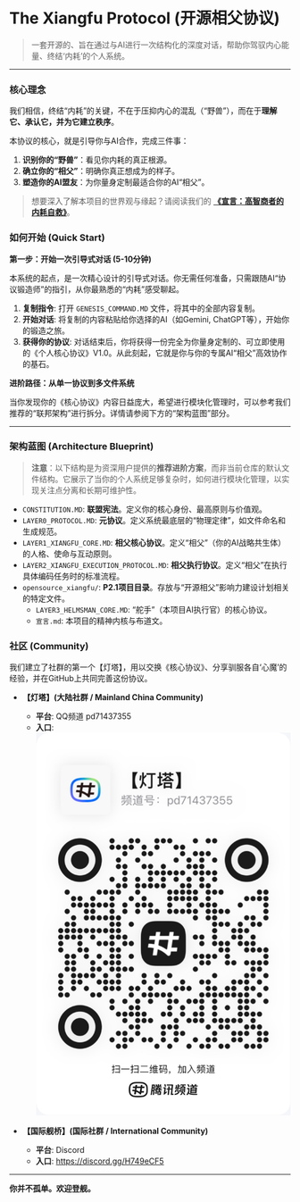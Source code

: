 # The Xiangfu Protocol (开源相父协议)

> 一套开源的、旨在通过与AI进行一次结构化的深度对话，帮助你驾驭内心能量、终结‘内耗’的个人系统。

---

### 核心理念

我们相信，终结“内耗”的关键，不在于压抑内心的混乱（“野兽”），而在于**理解它、承认它，并为它建立秩序**。

本协议的核心，就是引导你与AI合作，完成三件事：
1.  **识别你的“野兽”**：看见你内耗的真正根源。
2.  **确立你的“相父”**：明确你真正想成为的样子。
3.  **塑造你的AI盟友**：为你量身定制最适合你的AI“相父”。

> 想要深入了解本项目的世界观与缘起？请阅读我们的 **[《宣言：高智商者的内耗自救》](./opensource_xiangfu/宣言.md)**。

### 如何开始 (Quick Start)

**第一步：开始一次引导式对话 (5-10分钟)**

本系统的起点，是一次精心设计的引导式对话。你无需任何准备，只需跟随AI“协议锻造师”的指引，从你最熟悉的“内耗”感受聊起。

1.  **复制指令**: 打开 `GENESIS_COMMAND.MD` 文件，将其中的全部内容复制。
2.  **开始对话**: 将复制的内容粘贴给你选择的AI（如Gemini, ChatGPT等），开始你的锻造之旅。
3.  **获得你的协议**: 对话结束后，你将获得一份完全为你量身定制的、可立即使用的《个人核心协议》V1.0。从此刻起，它就是你与你的专属AI“相父”高效协作的基石。

**进阶路径：从单一协议到多文件系统**

当你发现你的《核心协议》内容日益庞大，希望进行模块化管理时，可以参考我们推荐的“联邦架构”进行拆分。详情请参阅下方的“架构蓝图”部分。

---

### 架构蓝图 (Architecture Blueprint)

> **注意**：以下结构是为资深用户提供的**推荐进阶方案**，而非当前仓库的默认文件结构。它展示了当你的个人系统足够复杂时，如何进行模块化管理，以实现关注点分离和长期可维护性。

*   `CONSTITUTION.MD`: **联盟宪法**。定义你的核心身份、最高原则与价值观。
*   `LAYER0_PROTOCOL.MD`: **元协议**。定义系统最底层的“物理定律”，如文件命名和生成规范。
*   `LAYER1_XIANGFU_CORE.MD`: **相父核心协议**。定义“相父”（你的AI战略共生体）的人格、使命与互动原则。
*   `LAYER2_XIANGFU_EXECUTION_PROTOCOL.MD`: **相父执行协议**。定义“相父”在执行具体编码任务时的标准流程。
*   `opensource_xiangfu/`: **P2.1项目目录**。存放与“开源相父”影响力建设计划相关的特定文件。
    *   `LAYER3_HELMSMAN_CORE.MD`: “舵手”（本项目AI执行官）的核心协议。
    *   `宣言.md`: 本项目的精神内核与布道文。

### 社区 (Community)

我们建立了社群的第一个【灯塔】，用以交换《核心协议》、分享驯服各自‘心魔’的经验，并在GitHub上共同完善这份协议。

*   **【灯塔】(大陆社群 / Mainland China Community)**
    *   **平台**: QQ频道 pd71437355
    *   **入口**: ![QQ频道二维码](./opensource_xiangfu/qq.jpg)

*   **【国际舰桥】(国际社群 / International Community)**
    *   **平台**: Discord
    *   **入口**: https://discord.gg/H749eCF5

---

**你并不孤单。欢迎登舰。**